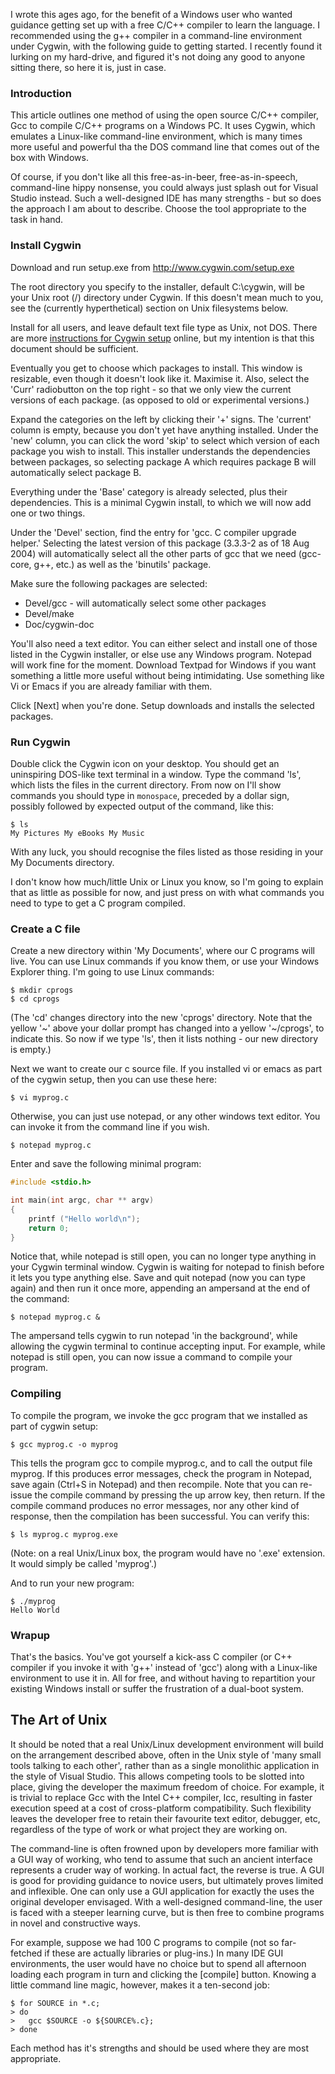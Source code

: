 <!--
.. title: Writing C/C++ on Windows using g++ under Cygwin
.. slug: writing-cc-on-windows-using-g-under-cygwin
.. date: 2008-07-09 22:57:50-05:00
.. tags: software,c
.. type: text
-->


I wrote this ages ago, for the benefit of a Windows user who wanted
guidance getting set up with a free C/C++ compiler to learn the
language. I recommended using the g++ compiler in a command-line
environment under Cygwin, with the following guide to getting started. I
recently found it lurking on my hard-drive, and figured it's not doing
any good to anyone sitting there, so here it is, just in case.

### Introduction

This article outlines one method of using the open source C/C++
compiler, Gcc to compile C/C++ programs on a Windows PC. It uses Cygwin,
which emulates a Linux-like command-line environment, which is many
times more useful and powerful tha the DOS command line that comes out
of the box with Windows.

Of course, if you don't like all this free-as-in-beer,
free-as-in-speech, command-line hippy nonsense, you could always just
splash out for Visual Studio instead. Such a well-designed IDE has many
strengths - but so does the approach I am about to describe. Choose the
tool appropriate to the task in hand.

### Install Cygwin

Download and run setup.exe from <http://www.cygwin.com/setup.exe>

The root directory you specify to the installer, default C:\\cygwin,
will be your Unix root (/) directory under Cygwin. If this doesn't mean
much to you, see the (currently hyperthetical) section on Unix
filesystems below.

Install for all users, and leave default text file type as Unix, not
DOS. There are more [instructions for Cygwin
setup](%20http://www.cygwin.com/cygwin-ug-net/setup-net.html) online,
but my intention is that this document should be sufficient.

Eventually you get to choose which packages to install. This window is
resizable, even though it doesn't look like it. Maximise it. Also,
select the 'Curr' radiobutton on the top right - so that we only view
the current versions of each package. (as opposed to old or experimental
versions.)

Expand the categories on the left by clicking their '+' signs. The
'current' column is empty, because you don't yet have anything
installed. Under the 'new' column, you can click the word 'skip' to
select which version of each package you wish to install. This installer
understands the dependencies between packages, so selecting package A
which requires package B will automatically select package B.

Everything under the 'Base' category is already selected, plus their
dependencies. This is a minimal Cygwin install, to which we will now add
one or two things.

Under the 'Devel' section, find the entry for 'gcc. C compiler upgrade
helper.' Selecting the latest version of this package (3.3.3-2 as of 18
Aug 2004) will automatically select all the other parts of gcc that we
need (gcc-core, g++, etc.) as well as the 'binutils' package.

Make sure the following packages are selected:

-   Devel/gcc - will automatically select some other packages
-   Devel/make
-   Doc/cygwin-doc

You'll also need a text editor. You can either select and install one of
those listed in the Cygwin installer, or else use any Windows program.
Notepad will work fine for the moment. Download Textpad for Windows if
you want something a little more useful without being intimidating. Use
something like Vi or Emacs if you are already familiar with them.

Click [Next] when you're done. Setup downloads and installs the
selected packages.

### Run Cygwin

Double click the Cygwin icon on your desktop. You should get an
uninspiring DOS-like text terminal in a window. Type the command 'ls',
which lists the files in the current directory. From now on I'll show
commands you should type in `monospace`, preceded by a dollar sign,
possibly followed by expected output of the command, like this:

``` shell_session
$ ls
My Pictures My eBooks My Music
```

With any luck, you should recognise the files listed as those residing
in your My Documents directory.

I don't know how much/little Unix or Linux you know, so I'm going to
explain that as little as possible for now, and just press on with what
commands you need to type to get a C program compiled.

### Create a C file

Create a new directory within 'My Documents', where our C programs will
live. You can use Linux commands if you know them, or use your Windows
Explorer thing. I'm going to use Linux commands:

``` shell_session
$ mkdir cprogs
$ cd cprogs
```

(The 'cd' changes directory into the new 'cprogs' directory. Note that
the yellow '\~' above your dollar prompt has changed into a yellow
'\~/cprogs', to indicate this. So now if we type 'ls', then it lists
nothing - our new directory is empty.)

Next we want to create our c source file. If you installed vi or emacs
as part of the cygwin setup, then you can use these here:

``` shell_session
$ vi myprog.c
```

Otherwise, you can just use notepad, or any other windows text editor.
You can invoke it from the command line if you wish.

``` shell_session
$ notepad myprog.c
```

Enter and save the following minimal program:

``` cpp
#include <stdio.h>

int main(int argc, char ** argv)
{
    printf ("Hello world\n");
    return 0;
}
```

Notice that, while notepad is still open, you can no longer type
anything in your Cygwin terminal window. Cygwin is waiting for notepad
to finish before it lets you type anything else. Save and quit notepad
(now you can type again) and then run it once more, appending an
ampersand at the end of the command:

``` shell_session
$ notepad myprog.c &
```

The ampersand tells cygwin to run notepad 'in the background', while
allowing the cygwin terminal to continue accepting input. For example,
while notepad is still open, you can now issue a command to compile your
program.

### Compiling

To compile the program, we invoke the gcc program that we installed as
part of cygwin setup:

``` shell_session
$ gcc myprog.c -o myprog
```

This tells the program gcc to compile myprog.c, and to call the output
file myprog. If this produces error messages, check the program in
Notepad, save again (Ctrl+S in Notepad) and then recompile. Note that
you can re-issue the compile command by pressing the up arrow key, then
return. If the compile command produces no error messages, nor any other
kind of response, then the compilation has been successful. You can
verify this:

``` shell_session
$ ls myprog.c myprog.exe
```

(Note: on a real Unix/Linux box, the program would have no '.exe'
extension. It would simply be called 'myprog'.)

And to run your new program:

``` shell_session
$ ./myprog
Hello World
```

### Wrapup

That's the basics. You've got yourself a kick-ass C compiler (or C++
compiler if you invoke it with 'g++' instead of 'gcc') along with a
Linux-like environment to use it in. All for free, and without having to
repartition your existing Windows install or suffer the frustration of a
dual-boot system.

The Art of Unix
---------------

It should be noted that a real Unix/Linux development environment will
build on the arrangement described above, often in the Unix style of
'many small tools talking to each other', rather than as a single
monolithic application in the style of Visual Studio. This allows
competing tools to be slotted into place, giving the developer the
maximum freedom of choice. For example, it is trivial to replace Gcc
with the Intel C++ compiler, Icc, resulting in faster execution speed at
a cost of cross-platform compatibility. Such flexibility leaves the
developer free to retain their favourite text editor, debugger, etc,
regardless of the type of work or what project they are working on.

The command-line is often frowned upon by developers more familiar with
a GUI way of working, who tend to assume that such an ancient interface
represents a cruder way of working. In actual fact, the reverse is true.
A GUI is good for providing guidance to novice users, but ultimately
proves limited and inflexible. One can only use a GUI application for
exactly the uses the original developer envisaged. With a well-designed
command-line, the user is faced with a steeper learning curve, but is
then free to combine programs in novel and constructive ways.

For example, suppose we had 100 C programs to compile (not so
far-fetched if these are actually libraries or plug-ins.) In many IDE
GUI environments, the user would have no choice but to spend all
afternoon loading each program in turn and clicking the [compile]
button. Knowing a little command line magic, however, makes it a
ten-second job:

``` shell_session
$ for SOURCE in *.c;
> do
>   gcc $SOURCE -o ${SOURCE%.c};
> done
```

Each method has it's strengths and should be used where they are most
appropriate.
